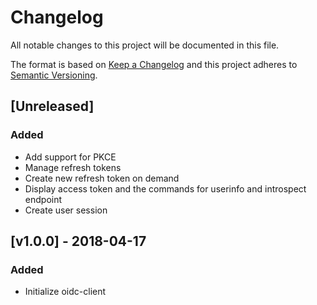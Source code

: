 # Changelog

All notable changes to this project will be documented in this file.

The format is based on [Keep a Changelog](https://keepachangelog.com/en/1.0.0/)
and this project adheres to [Semantic Versioning](https://semver.org/spec/v2.0.0.html).

## [Unreleased]

### Added

- Add support for PKCE
- Manage refresh tokens
- Create new refresh token on demand
- Display access token and the commands for userinfo and introspect endpoint
- Create user session


## [v1.0.0] - 2018-04-17

### Added

- Initialize oidc-client
